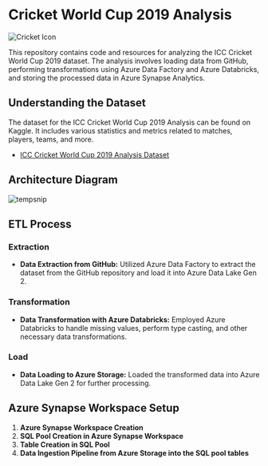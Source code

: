 # Cricket World Cup 2019 Analysis

![Cricket Icon](https://img.icons8.com/color/48/000000/cricket.png)

This repository contains code and resources for analyzing the ICC Cricket World Cup 2019 dataset. The analysis involves loading data from GitHub, performing transformations using Azure Data Factory and Azure Databricks, and storing the processed data in Azure Synapse Analytics.

## Understanding the Dataset

The dataset for the ICC Cricket World Cup 2019 Analysis can be found on Kaggle. It includes various statistics and metrics related to matches, players, teams, and more.

- [ICC Cricket World Cup 2019 Analysis Dataset](https://www.kaggle.com/code/venky73/icc-cricket-world-cup-2019-analysis)

## Architecture Diagram
![tempsnip](https://github.com/AjabNauman958/CWC-2019-Analysis/assets/114978635/85ae1cb3-7d95-4cb2-85b5-a8c154cd92b5)

## ETL Process

### Extraction

- **Data Extraction from GitHub:**
  Utilized Azure Data Factory to extract the dataset from the GitHub repository and load it into Azure Data Lake Gen 2.

### Transformation

- **Data Transformation with Azure Databricks:**
  Employed Azure Databricks to handle missing values, perform type casting, and other necessary data transformations.

### Load

- **Data Loading to Azure Storage:**
  Loaded the transformed data into Azure Data Lake Gen 2 for further processing.

## Azure Synapse Workspace Setup

1. **Azure Synapse Workspace Creation**
2. **SQL Pool Creation in Azure Synapse Workspace**
3. **Table Creation in SQL Pool**
4. **Data Ingestion Pipeline from Azure Storage into the SQL pool tables**
